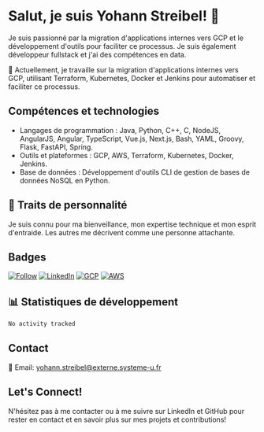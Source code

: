 # Salut, je suis Yohann Streibel! 👋

Je suis passionné par la migration d'applications internes vers GCP et le développement d'outils pour faciliter ce processus. Je suis également développeur fullstack et j'ai des compétences en data.

🚀 Actuellement, je travaille sur la migration d'applications internes vers GCP, utilisant Terraform, Kubernetes, Docker et Jenkins pour automatiser et faciliter ce processus.

## Compétences et technologies

- Langages de programmation : Java, Python, C++, C, NodeJS, AngularJS, Angular, TypeScript, Vue.js, Next.js, Bash, YAML, Groovy, Flask, FastAPI, Spring.
- Outils et plateformes : GCP, AWS, Terraform, Kubernetes, Docker, Jenkins.
- Base de données : Développement d'outils CLI de gestion de bases de données NoSQL en Python.

## 🌟 Traits de personnalité

Je suis connu pour ma bienveillance, mon expertise technique et mon esprit d'entraide. Les autres me décrivent comme une personne attachante.

## Badges

[![Follow](https://img.shields.io/github/followers/y-streibel-uiris?style=social)](https://github.com/y-streibel-uiris/)
[![LinkedIn](https://img.shields.io/badge/LinkedIn-Connect-blue)](https://www.linkedin.com/in/yohann-streibel-73a8a293)
[![GCP](https://img.shields.io/badge/GCP-Expert-blueviolet)](https://cloud.google.com/)
[![AWS](https://img.shields.io/badge/AWS-Certified-yellow)](https://aws.amazon.com/)

## 📊 Statistiques de développement

<!--START_SECTION:waka-->

```txt
No activity tracked
```

<!--END_SECTION:waka-->

## Contact

📧 Email: yohann.streibel@externe.systeme-u.fr

## Let's Connect!

N'hésitez pas à me contacter ou à me suivre sur LinkedIn et GitHub pour rester en contact et en savoir plus sur mes projets et contributions!


